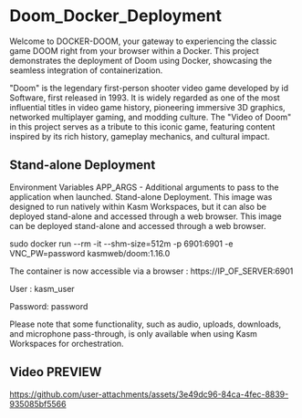 # Doom_Docker_Deployment
Welcome to DOCKER-DOOM, your gateway to experiencing the classic game DOOM right from your browser within a Docker.
This project demonstrates the deployment of Doom using Docker, showcasing the seamless integration of containerization.

"Doom" is the legendary first-person shooter video game developed by id Software, first released in 1993. It is widely regarded as one of the most influential titles in video game history, pioneering immersive 3D graphics, networked multiplayer gaming, and modding culture. The "Video of Doom" in this project serves as a tribute to this iconic game, featuring content inspired by its rich history, gameplay mechanics, and cultural impact.

## Stand-alone Deployment
Environment Variables APP_ARGS - Additional arguments to pass to the application when launched. Stand-alone Deployment. This image was designed to run natively within Kasm Workspaces, but it can also be deployed stand-alone and accessed through a web browser.
This image can be deployed stand-alone and accessed through a web browser.

sudo docker run --rm -it --shm-size=512m -p 6901:6901 -e VNC_PW=password kasmweb/doom:1.16.0

The container is now accessible via a browser : https://IP_OF_SERVER:6901


User : kasm_user

Password: password

Please note that some functionality, such as audio, uploads, downloads, and microphone pass-through, is only available when using Kasm Workspaces for orchestration.

## Video PREVIEW



https://github.com/user-attachments/assets/3e49dc96-84ca-4fec-8839-935085bf5566




